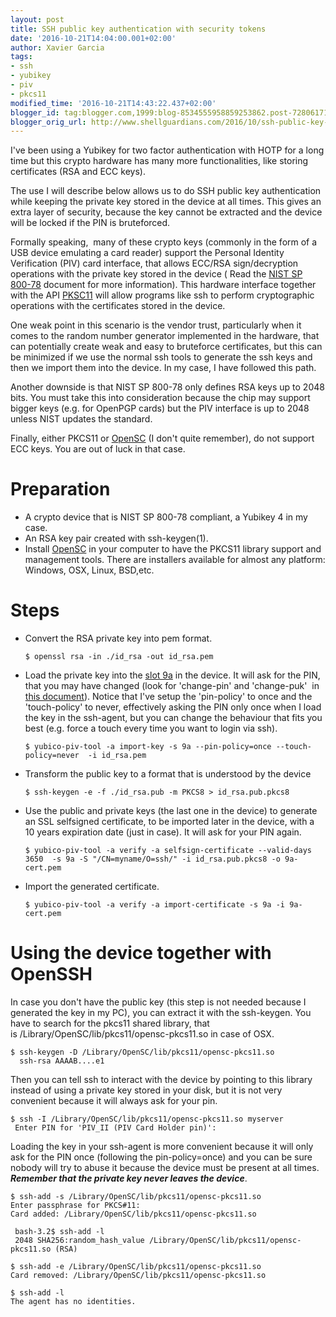 ```yaml
---
layout: post
title: SSH public key authentication with security tokens
date: '2016-10-21T14:04:00.001+02:00'
author: Xavier Garcia
tags:
- ssh
- yubikey
- piv
- pkcs11
modified_time: '2016-10-21T14:43:22.437+02:00'
blogger_id: tag:blogger.com,1999:blog-8534555958859253862.post-7280617176677792820
blogger_orig_url: http://www.shellguardians.com/2016/10/ssh-public-key-authentication-with.html
---
```

I've been using a Yubikey for two factor authentication with HOTP for a long time but this crypto hardware has many more functionalities, like storing certificates (RSA and ECC keys).

The use I will describe below allows us to do SSH public key authentication while keeping the private key stored in the device at all times. This gives an extra layer of security, because the key cannot be extracted and the device will be locked if the PIN is bruteforced.

Formally speaking,  many of these crypto keys (commonly in the form of a USB device emulating a card reader) support the Personal Identity Verification (PIV) card interface, that allows ECC/RSA sign/decryption operations with the private key stored in the device ( Read the [NIST SP 800-78](http://nvlpubs.nist.gov/nistpubs/SpecialPublications/NIST.SP.800-78-4.pdf) document for more information). This hardware interface together with the API [PKSC11](https://en.wikipedia.org/wiki/PKCS_11) will allow programs like ssh to perform cryptographic operations with the certificates stored in the device.

One weak point in this scenario is the vendor trust, particularly when it comes to the random number generator implemented in the hardware, that can potentially create weak and easy to bruteforce certificates, but this can be minimized if we use the normal ssh tools to generate the ssh keys and then we import them into the device. In my case, I have followed this path.

Another downside is that NIST SP 800-78 only defines RSA keys up to 2048 bits. You must take this into consideration because the chip may support bigger keys (e.g. for OpenPGP cards) but the PIV interface is up to 2048 unless NIST updates the standard.

Finally, either PKCS11 or [OpenSC](https://github.com/OpenSC/OpenSC/wiki) (I don't quite remember), do not support ECC keys. You are out of luck in that case.

Preparation
===========

* A crypto device that is NIST SP 800-78 compliant, a Yubikey 4 in my case.
* An RSA key pair created with ssh-keygen(1).
* Install [OpenSC](https://github.com/OpenSC/OpenSC/wiki) in your computer to have the PKCS11 library support and management tools. There are installers available for almost any platform: Windows, OSX, Linux, BSD,etc.

Steps
=====

* Convert the RSA private key into pem format.

  ```shell
  $ openssl rsa -in ./id_rsa -out id_rsa.pem
  ```

* Load the private key into the [slot 9a](https://developers.yubico.com/PIV/Introduction/Certificate_slots.html) in the device. It will ask for the PIN, that you may have changed (look for 'change-pin' and 'change-puk'  in [this document](https://www.yubico.com/wp-content/uploads/2016/05/Yubico_PIV_Tool_Command_Line_Guide_en.pdf)). Notice that I've setup the 'pin-policy' to once and the 'touch-policy' to never, effectively asking the PIN only once when I load the key in the ssh-agent, but you can change the behaviour that fits you best (e.g. force a touch every time you want to login via ssh). 

  ```shell
  $ yubico-piv-tool -a import-key -s 9a --pin-policy=once --touch-policy=never  -i id_rsa.pem
  ```

* Transform the public key to a format that is understood by the device

  ```shell
  $ ssh-keygen -e -f ./id_rsa.pub -m PKCS8 > id_rsa.pub.pkcs8
  ```

* Use the public and private keys (the last one in the device) to generate an SSL selfsigned certificate, to be imported later in the device, with a 10 years expiration date (just in case). It will ask for your PIN again.

  ```shell
  $ yubico-piv-tool -a verify -a selfsign-certificate --valid-days 3650  -s 9a -S "/CN=myname/O=ssh/" -i id_rsa.pub.pkcs8 -o 9a-cert.pem
  ```

* Import the generated certificate.

  ```shell
  $ yubico-piv-tool -a verify -a import-certificate -s 9a -i 9a-cert.pem
  ```

Using the device together with OpenSSH
======================================

In case you don't have the public key (this step is not needed because I generated the key in my PC), you can extract it with the ssh-keygen. You have to search for the pkcs11 shared library, that is /Library/OpenSC/lib/pkcs11/opensc-pkcs11.so in case of OSX.

```shell
$ ssh-keygen -D /Library/OpenSC/lib/pkcs11/opensc-pkcs11.so
  ssh-rsa AAAAB....e1
```

Then you can tell ssh to interact with the device by pointing to this library instead of using a private key stored in your disk, but it is not very convenient because it will always ask for your pin.

```shell
$ ssh -I /Library/OpenSC/lib/pkcs11/opensc-pkcs11.so myserver
 Enter PIN for 'PIV_II (PIV Card Holder pin)':
```

Loading the key in your ssh-agent is more convenient because it will only ask for the PIN once (following the pin-policy=once) and you can be sure nobody will try to abuse it because the device must be present at all times. **_Remember that the private key never leaves the device_**.

```shell
$ ssh-add -s /Library/OpenSC/lib/pkcs11/opensc-pkcs11.so
Enter passphrase for PKCS#11:
Card added: /Library/OpenSC/lib/pkcs11/opensc-pkcs11.so 
```

```shell
 bash-3.2$ ssh-add -l
 2048 SHA256:random_hash_value /Library/OpenSC/lib/pkcs11/opensc-pkcs11.so (RSA)
```

```shell
$ ssh-add -e /Library/OpenSC/lib/pkcs11/opensc-pkcs11.so
Card removed: /Library/OpenSC/lib/pkcs11/opensc-pkcs11.so 
```

```shell
$ ssh-add -l
The agent has no identities.
```
